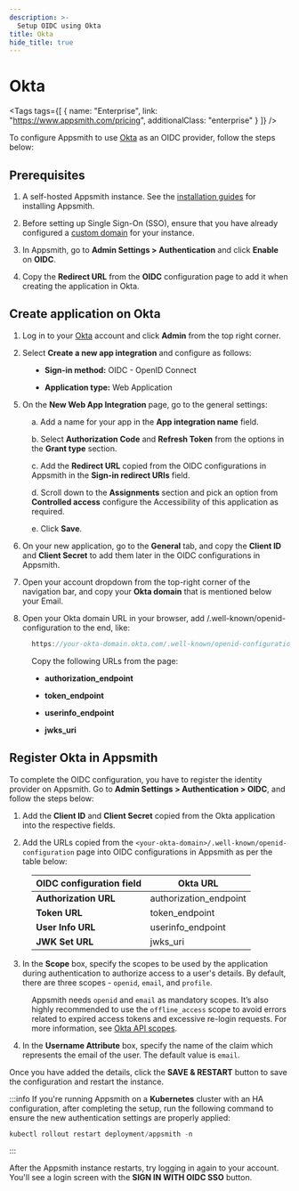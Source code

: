 ```yaml
---
description: >-
  Setup OIDC using Okta
title: Okta
hide_title: true
---
```

<!-- vale off -->

<div className="tag-wrapper">
 <h1>Okta</h1>

<Tags
tags={[
{ name: "Enterprise", link: "https://www.appsmith.com/pricing", additionalClass: "enterprise" }
]}
/>

</div>

<!-- vale on -->

To configure Appsmith to use [Okta](https://www.okta.com/) as an OIDC provider, follow the steps below:

## Prerequisites

1. A self-hosted Appsmith instance. See the [installation guides](/getting-started/setup/installation-guides) for installing Appsmith.

2. Before setting up Single Sign-On (SSO), ensure that you have already configured a [custom domain](/getting-started/setup/instance-configuration/custom-domain) for your instance.

3. In Appsmith, go to **Admin Settings > Authentication** and click **Enable** on **OIDC**.

4. Copy the **Redirect URL** from the **OIDC** configuration page to add it when creating the application in Okta.

<dd>

<ZoomImage src="/img/oidc-configurations-in-appsmith.png" alt="OIDC configurations" caption="OIDC configurations in Appsmith" />

</dd>

## Create application on Okta

1. Log in to your [Okta](https://www.okta.com/) account and click **Admin** from the top right corner.

2. Select **Create a new app integration** and configure as follows:

<dd>

- **Sign-in method:** OIDC - OpenID Connect

- **Application type:** Web Application

</dd>

5. On the **New Web App Integration** page, go to the general settings:

<dd>

  a. Add a name for your app in the **App integration name** field.

  b. Select **Authorization Code** and **Refresh Token** from the options in the **Grant type** section.

  c. Add the **Redirect URL** copied from the OIDC configurations in Appsmith in the **Sign-in redirect URIs** field.

  d. Scroll down to the **Assignments** section and pick an option from **Controlled access** configure the Accessibility of this application as required.

  e. Click **Save**.

</dd>

6. On your new application, go to the **General** tab, and copy the **Client ID** and **Client Secret** to add them later in the OIDC configurations in Appsmith.

<dd>

<ZoomImage src="/img/okta-id-oidc.png" alt="" caption="" />


</dd>




7. Open your account dropdown from the top-right corner of the navigation bar, and copy your **Okta domain** that is mentioned below your Email. 

<dd>

<ZoomImage src="/img/oidc-okta-url.png" alt="" caption="" />


</dd>

8. Open your Okta domain URL in your browser, add /.well-known/openid-configuration to the end, like:

<dd>

```js
https://your-okta-domain.okta.com/.well-known/openid-configuration
```

Copy the following URLs from the page:

  - **authorization_endpoint**

  - **token_endpoint**

  - **userinfo_endpoint**

  - **jwks_uri**


</dd>




##  Register Okta in Appsmith

To complete the OIDC configuration, you have to register the identity provider on Appsmith. Go to **Admin Settings > Authentication > OIDC**, and follow the steps below:

1. Add the **Client ID** and **Client Secret** copied from the Okta application into the respective fields.

2. Add the URLs copied from the `<your-okta-domain>/.well-known/openid-configuration` page into OIDC configurations in Appsmith as per the table below:

<dd>


  | **OIDC configuration field**       | **Okta URL**  |
  | ----------------------- | --------------------- |
  | **Authorization URL** | authorization_endpoint     |
  | **Token URL**         | token_endpoint             |
  | **User Info URL**      | userinfo_endpoint         |
  | **JWK Set URL**             |  jwks_uri          |

</dd>


3. In the **Scope** box, specify the scopes to be used by the application during authentication to authorize access to a user's details. By default, there are three scopes - `openid`, `email`, and `profile`. 
 
 <dd>

  Appsmith needs `openid` and `email` as mandatory scopes. It’s also highly recommended to use the `offline_access` scope to avoid errors related to expired access tokens and excessive re-login requests. For more information, see [Okta API scopes](https://developer.okta.com/docs/reference/api/oidc/#scopes).

</dd>



4. In the **Username Attribute** box, specify the name of the claim which represents the email of the user. The default value is `email`.

Once you have added the details, click the **SAVE & RESTART** button to save the configuration and restart the instance. 

:::info
If you're running Appsmith on a **Kubernetes** cluster with an HA configuration, after completing the setup, run the following command to ensure the new authentication settings are properly applied:

```js
kubectl rollout restart deployment/appsmith -n
```
:::

After the Appsmith instance restarts, try logging in again to your account. You'll see a login screen with the **SIGN IN WITH OIDC SSO** button.

<dd>

<ZoomImage src="/img/Appsmith-Login-Screen-Shows-OIDC.png" alt="OIDC-login" caption="Login with OIDC SSO " />

</dd>